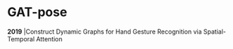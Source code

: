 # GAT-pose
**2019** |Construct Dynamic Graphs for Hand Gesture Recognition via Spatial-Temporal Attention
